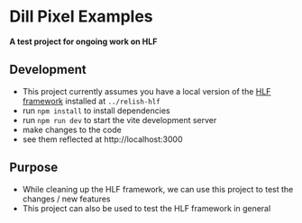 # Dill Pixel Examples

__A test project for ongoing work on HLF__

## Development

- This project currently assumes you have a local version of the [HLF framework](https://github.com/relishinc/hlf)
  installed at `../relish-hlf`
- run `npm install` to install dependencies
- run `npm run dev` to start the vite development server
- make changes to the code
- see them reflected at http://localhost:3000

## Purpose

- While cleaning up the HLF framework, we can use this project to test the changes / new features
- This project can also be used to test the HLF framework in general

